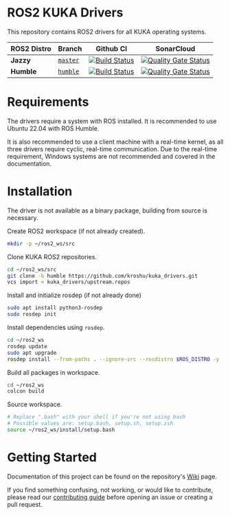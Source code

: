 # ROS2 KUKA Drivers

This repository contains ROS2 drivers for all KUKA operating systems.

ROS2 Distro | Branch | Github CI | SonarCloud
------------ | -------------- | -------------- | --------------
**Jazzy** | [`master`](https://github.com/kroshu/kuka_drivers/tree/master) | [![Build Status](https://github.com/kroshu//kuka_drivers/actions/workflows/industrial_ci_jazzy.yml/badge.svg?branch=master)](https://github.com/kroshu/kuka_drivers/actions/workflows/industrial_ci_jazzy.yml?branch=master) | [![Quality Gate Status](https://sonarcloud.io/api/project_badges/measure?project=kroshu_kuka_drivers&metric=alert_status)](https://sonarcloud.io/dashboard?id=kroshu_kuka_drivers)
**Humble** | [`humble`](https://github.com/kroshu/kuka_drivers/tree/humble) | [![Build Status](https://github.com/kroshu//kuka_drivers/actions/workflows/industrial_ci_humble.yml/badge.svg)](https://github.com/kroshu/kuka_drivers/actions/workflows/industrial_ci_humble.yml) | [![Quality Gate Status](https://sonarcloud.io/api/project_badges/measure?project=kroshu_kuka_drivers&metric=alert_status&branch=humble)](https://sonarcloud.io/dashboard?id=kroshu_kuka_drivers)

# Requirements
The drivers require a system with ROS installed. It is recommended to use Ubuntu 22.04 with ROS Humble.

It is also recommended to use a client machine with a real-time kernel, as all three drivers require cyclic, real-time communication. Due to the real-time requirement, Windows systems are not recommended and covered in the documentation.


# Installation
The driver is not available as a binary package, building from source is necessary.

Create ROS2 workspace (if not already created).
```bash
mkdir -p ~/ros2_ws/src
```

Clone KUKA ROS2 repositories.
```bash
cd ~/ros2_ws/src
git clone -b humble https://github.com/kroshu/kuka_drivers.git
vcs import < kuka_drivers/upstream.repos
```

Install and initialize rosdep (if not already done)
```bash
sudo apt install python3-rosdep
sudo rosdep init
```

Install dependencies using `rosdep`.
```bash
cd ~/ros2_ws
rosdep update
sudo apt upgrade
rosdep install --from-paths . --ignore-src --rosdistro $ROS_DISTRO -y
```

Build all packages in workspace.
```bash
cd ~/ros2_ws
colcon build
```

Source workspace.
```bash
# Replace ".bash" with your shell if you're not using bash
# Possible values are: setup.bash, setup.sh, setup.zsh
source ~/ros2_ws/install/setup.bash
```

# Getting Started
Documentation of this project can be found on the repository's [Wiki](https://github.com/kroshu/kuka_drivers/wiki) page.

If you find something confusing, not working, or would like to contribute, please read our [contributing guide](CONTRIBUTING.md) before opening an issue or creating a pull request.
